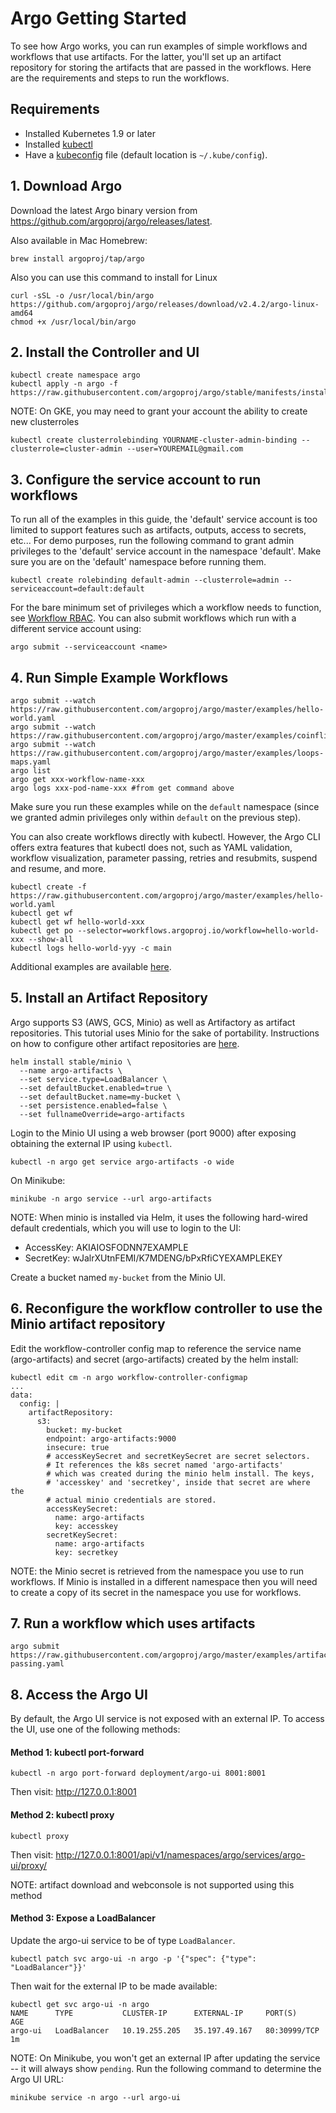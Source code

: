 # Argo Getting Started

To see how Argo works, you can run examples of simple workflows and workflows that use artifacts.
For the latter, you'll set up an artifact repository for storing the artifacts that are passed in
the workflows. Here are the requirements and steps to run the workflows.

## Requirements
* Installed Kubernetes 1.9 or later
* Installed [kubectl](https://kubernetes.io/docs/tasks/tools/install-kubectl/)
* Have a [kubeconfig](https://kubernetes.io/docs/tasks/access-application-cluster/configure-access-multiple-clusters/) file (default location is `~/.kube/config`).

## 1. Download Argo

Download the latest Argo binary version from https://github.com/argoproj/argo/releases/latest.

Also available in Mac Homebrew:
```
brew install argoproj/tap/argo
```

Also you can use this command to install for Linux 

```
curl -sSL -o /usr/local/bin/argo https://github.com/argoproj/argo/releases/download/v2.4.2/argo-linux-amd64
chmod +x /usr/local/bin/argo
```

## 2. Install the Controller and UI
```
kubectl create namespace argo
kubectl apply -n argo -f https://raw.githubusercontent.com/argoproj/argo/stable/manifests/install.yaml
```
NOTE: On GKE, you may need to grant your account the ability to create new clusterroles
```
kubectl create clusterrolebinding YOURNAME-cluster-admin-binding --clusterrole=cluster-admin --user=YOUREMAIL@gmail.com
```

## 3. Configure the service account to run workflows

To run all of the examples in this guide, the 'default' service account is too limited to support
features such as artifacts, outputs, access to secrets, etc... For demo purposes, run the following
command to grant admin privileges to the 'default' service account in the namespace 'default'. Make sure you are on the 'default' namespace before running them.
```
kubectl create rolebinding default-admin --clusterrole=admin --serviceaccount=default:default
```
For the bare minimum set of privileges which a workflow needs to function, see
[Workflow RBAC](docs/workflow-rbac.md). You can also submit workflows which run with a different
service account using:
```
argo submit --serviceaccount <name>
```

## 4. Run Simple Example Workflows
```
argo submit --watch https://raw.githubusercontent.com/argoproj/argo/master/examples/hello-world.yaml
argo submit --watch https://raw.githubusercontent.com/argoproj/argo/master/examples/coinflip.yaml
argo submit --watch https://raw.githubusercontent.com/argoproj/argo/master/examples/loops-maps.yaml
argo list
argo get xxx-workflow-name-xxx
argo logs xxx-pod-name-xxx #from get command above
```

Make sure you run these examples while on the `default` namespace (since we granted admin privileges only within `default` on the previous step).

You can also create workflows directly with kubectl. However, the Argo CLI offers extra features
that kubectl does not, such as YAML validation, workflow visualization, parameter passing, retries
and resubmits, suspend and resume, and more.
```
kubectl create -f https://raw.githubusercontent.com/argoproj/argo/master/examples/hello-world.yaml
kubectl get wf
kubectl get wf hello-world-xxx
kubectl get po --selector=workflows.argoproj.io/workflow=hello-world-xxx --show-all
kubectl logs hello-world-yyy -c main
```

Additional examples are available [here](https://github.com/argoproj/argo/blob/master/examples/README.md).

## 5. Install an Artifact Repository

Argo supports S3 (AWS, GCS, Minio) as well as Artifactory as artifact repositories. This tutorial
uses Minio for the sake of portability. Instructions on how to configure other artifact repositories
are [here](https://github.com/argoproj/argo/blob/master/ARTIFACT_REPO.md).
```
helm install stable/minio \
  --name argo-artifacts \
  --set service.type=LoadBalancer \
  --set defaultBucket.enabled=true \
  --set defaultBucket.name=my-bucket \
  --set persistence.enabled=false \
  --set fullnameOverride=argo-artifacts
```

Login to the Minio UI using a web browser (port 9000) after exposing obtaining the external IP using `kubectl`.
```
kubectl -n argo get service argo-artifacts -o wide
```
On Minikube:
```
minikube -n argo service --url argo-artifacts
```

NOTE: When minio is installed via Helm, it uses the following hard-wired default credentials,
which you will use to login to the UI:
* AccessKey: AKIAIOSFODNN7EXAMPLE
* SecretKey: wJalrXUtnFEMI/K7MDENG/bPxRfiCYEXAMPLEKEY

Create a bucket named `my-bucket` from the Minio UI.

## 6. Reconfigure the workflow controller to use the Minio artifact repository

Edit the workflow-controller config map to reference the service name (argo-artifacts) and
secret (argo-artifacts) created by the helm install:
```
kubectl edit cm -n argo workflow-controller-configmap
...
data:
  config: |
    artifactRepository:
      s3:
        bucket: my-bucket
        endpoint: argo-artifacts:9000
        insecure: true
        # accessKeySecret and secretKeySecret are secret selectors.
        # It references the k8s secret named 'argo-artifacts'
        # which was created during the minio helm install. The keys,
        # 'accesskey' and 'secretkey', inside that secret are where the
        # actual minio credentials are stored.
        accessKeySecret:
          name: argo-artifacts
          key: accesskey
        secretKeySecret:
          name: argo-artifacts
          key: secretkey
```

NOTE: the Minio secret is retrieved from the namespace you use to run workflows. If Minio is
installed in a different namespace then you will need to create a copy of its secret in the
namespace you use for workflows.

## 7. Run a workflow which uses artifacts
```
argo submit https://raw.githubusercontent.com/argoproj/argo/master/examples/artifact-passing.yaml
```

## 8. Access the Argo UI

By default, the Argo UI service is not exposed with an external IP. To access the UI, use one of the
following methods:

#### Method 1: kubectl port-forward
```
kubectl -n argo port-forward deployment/argo-ui 8001:8001
```
Then visit: http://127.0.0.1:8001

#### Method 2: kubectl proxy
```
kubectl proxy
```
Then visit: http://127.0.0.1:8001/api/v1/namespaces/argo/services/argo-ui/proxy/

NOTE: artifact download and webconsole is not supported using this method

#### Method 3: Expose a LoadBalancer
Update the argo-ui service to be of type `LoadBalancer`.
```
kubectl patch svc argo-ui -n argo -p '{"spec": {"type": "LoadBalancer"}}'
```
Then wait for the external IP to be made available:
```
kubectl get svc argo-ui -n argo
NAME      TYPE           CLUSTER-IP      EXTERNAL-IP     PORT(S)        AGE
argo-ui   LoadBalancer   10.19.255.205   35.197.49.167   80:30999/TCP   1m
```

NOTE: On Minikube, you won't get an external IP after updating the service -- it will always show
`pending`. Run the following command to determine the Argo UI URL:
```
minikube service -n argo --url argo-ui
```
